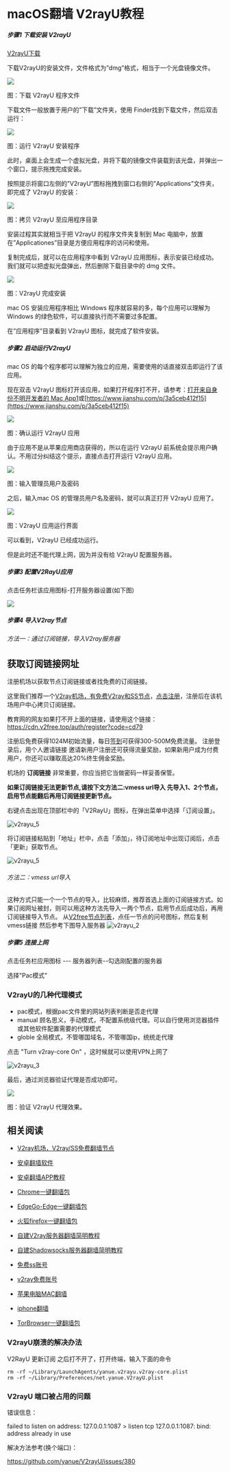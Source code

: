# macOS翻墙 V2rayU教程

##### 步骤1 下载安装 V2rayU

[V2rayU下载](https://github.com/yanue/V2rayU/releases)

下载V2rayU的安装文件，文件格式为”dmg”格式，相当于一个光盘镜像文件。

![](https://v2free.org/docs/SSPanel/macOS/V2RayU_files/v2rayu1.jpg)

图：下载 V2rayU 程序文件

下载文件一般放置于用户的”下载”文件夹，使用 Finder找到下载文件，然后双击运行：

![](https://v2free.org/docs/SSPanel/macOS/V2RayU_files/macOS-V2rayU-course-2-install-app.jpg)

图：运行 V2rayU 安装程序

此时，桌面上会生成一个虚拟光盘，并将下载的镜像文件装载到该光盘，并弹出一个窗口，提示拖拽完成安装。

按照提示将窗口左侧的”V2rayU”图标拖拽到窗口右侧的”Applications”文件夹，即完成了 V2rayU 的安装：

![](https://v2free.org/docs/SSPanel/macOS/V2RayU_files/macOS-V2rayU-course-2-copy-app.jpg)

图：拷贝 V2rayU 至应用程序目录

安装过程其实就相当于把 V2rayU 的程序文件夹复制到 Mac 电脑中，放置在”Applicationes”目录是方便应用程序的访问和使用。

复制完成后，就可以在应用程序中看到 V2rayU 应用图标，表示安装已经成功。我们就可以把虚拟光盘弹出，然后删除下载目录中的 dmg 文件。

![](https://v2free.org/docs/SSPanel/macOS/V2RayU_files/macOS-V2rayU-course-2-finish-install.jpg)

图：V2rayU 完成安装

mac OS 安装应用程序相比 Windows 程序就容易的多，每个应用可以理解为 Windows 的绿色软件，可以直接执行而不需要过多配置。

在”应用程序”目录看到 V2rayU 图标，就完成了软件安装。

##### 步骤2 启动运行V2rayU

mac OS 的每个程序都可以理解为独立的应用，需要使用的话直接双击即运行了该应用。

现在双击 V2rayU 图标打开该应用，如果打开程序打不开，请参考：[打开来自身份不明开发者的 Mac App1](https://support.apple.com/zh-cn/guide/mac-help/mh40616/mac)或[https://www.jianshu.com/p/3a5ceb412f15](https://www.jianshu.com/p/3a5ceb412f15)

![](https://v2free.org/docs/SSPanel/macOS/V2RayU_files/macOS-V2rayU-course-3-excute-confirm.jpg)

图：确认运行 V2rayU 应用

由于应用不是从苹果应用商店获得的，所以在运行 V2rayU 前系统会提示用户确认。不用过分纠结这个提示，直接点击打开运行 V2rayU 应用。

![](https://v2free.org/docs/SSPanel/macOS/V2RayU_files/macOS-V2rayU-course-3-input-password.jpg)

图：输入管理员用户及密码

之后，输入mac OS 的管理员用户名及密码，就可以真正打开 V2rayU 应用了。

![](https://v2free.org/docs/SSPanel/macOS/V2RayU_files/macOS-V2rayU-course-3-open-app.jpg)

图：V2rayU 应用运行界面

可以看到，V2rayU 已经成功运行。

但是此时还不能代理上网，因为并没有给 V2rayU 配置服务器。

##### 步骤3 配置V2RayU应用

点击任务栏该应用图标-打开服务器设置(如下图)

![](https://v2free.org/docs/SSPanel/macOS/V2RayU_files/v2rayu_1.png)

##### 步骤4 导入V2ray节点

###### 方法一：通过订阅链接，导入V2ray服务器

获取订阅链接网址
----


注册机场以获取节点订阅链接或者找免费的订阅链接。

这里我们推荐一个[V2ray机场，有免费V2ray和SS节点](https://github.com/bannedbook/fanqiang/wiki/V2ray%E6%9C%BA%E5%9C%BA)，[点击注册](https://w1.v2free.top/auth/register?code=cd79)，注册后在该机场用户中心拷贝订阅链接。

教育网的网友如果打不开上面的链接，请使用这个链接：
https://cdn.v2free.top/auth/register?code=cd79

注册后免费获得1024M初始流量，每日[签到](https://raw.githubusercontent.com/bannedbook/fanqiang/master/v2ss/images/checkin.jpg)可获得300-500M免费流量。
注册登录后，用个人邀请链接 邀请新用户注册还可获得流量奖励，如果新用户成为付费用户，你还可以赚取高达20%终生佣金奖励。

机场的 **订阅链接** 非常重要，你应当把它当做密码一样妥善保管。

**如果订阅链接无法更新节点,请按下文方法二:vmess url导入 先导入1、2个节点，启用节点能翻后再用订阅链接更新节点。**

右键点击出现在顶部栏中的「V2RayU」图标，在弹出菜单中选择「订阅设置」。

![v2rayu_5](https://v2free.org/docs/SSPanel/macOS/V2RayU_files/v2rayu_5.png)

将订阅链接粘贴到「地址」栏中，点击「添加」，待订阅地址中出现订阅后，点击「更新」获取节点。

![v2rayu_5](https://v2free.org/docs/SSPanel/macOS/V2RayU_files/v2rayu_6.png)

###### 方法二：vmess url导入

这种方式只能一个一个节点的导入，比较麻烦，推荐首选上面的订阅链接方式。如果订阅网址被封，则可以用这种方法先导入一两个节点，启用节点后成功后，再用订阅链接导入节点。
从[V2free节点列表](/user/node)，点任一节点的问号图标，然后复制vmess链接
然后参考下图导入服务器
![v2rayu_2](https://v2free.org/docs/SSPanel/macOS/V2RayU_files/v2rayu_2.png)

##### 步骤5 连接上网

点击任务栏应用图标 --- 服务器列表--勾选刚配置的服务器

选择"Pac模式"

### V2rayU的几种代理模式

*   pac模式，根据pac文件里的网站列表判断是否走代理
*   manual 顾名思义，手动模式，不配置系统级代理。可以自行使用浏览器插件或其他软件配置需要的代理模式
*   globle 全局模式，不管哪国域名，不管哪国ip，统统走代理

点击 "Turn v2ray-core On" ，这时候就可以使用VPN上网了

![v2rayu_3](https://v2free.org/docs/SSPanel/macOS/V2RayU_files/v2rayu_3.png)

最后，通过浏览器验证代理是否成功即可。

![](https://v2free.org/docs/SSPanel/macOS/V2RayU_files/macOS-V2rayU-course-4-verify-app.jpg)

图：验证 V2rayU 代理效果。

## 相关阅读
*   [V2ray机场，V2ray/SS免费翻墙节点](https://github.com/bannedbook/fanqiang/wiki/V2ray%E6%9C%BA%E5%9C%BA)

*   [安卓翻墙软件](https://github.com/bannedbook/fanqiang/wiki/%E5%AE%89%E5%8D%93%E7%BF%BB%E5%A2%99%E8%BD%AF%E4%BB%B6)
*   [安卓翻墙APP教程](https://github.com/bannedbook/fanqiang/tree/master/android)
*   [Chrome一键翻墙包](https://github.com/bannedbook/fanqiang/wiki/Chrome%E4%B8%80%E9%94%AE%E7%BF%BB%E5%A2%99%E5%8C%85)
*   [EdgeGo-Edge一键翻墙包](https://github.com/bannedbook/fanqiang/tree/master/EdgeGo)
*   [火狐firefox一键翻墙包](https://github.com/bannedbook/fanqiang/wiki/%E7%81%AB%E7%8B%90firefox%E4%B8%80%E9%94%AE%E7%BF%BB%E5%A2%99%E5%8C%85)
*   [自建V2ray服务器翻墙简明教程](https://github.com/bannedbook/fanqiang/blob/master/v2ss/%E8%87%AA%E5%BB%BAV2ray%E6%9C%8D%E5%8A%A1%E5%99%A8%E7%AE%80%E6%98%8E%E6%95%99%E7%A8%8B.md)
*   [自建Shadowsocks服务器翻墙简明教程](https://github.com/bannedbook/fanqiang/blob/master/v2ss/%E8%87%AA%E5%BB%BAShadowsocks%E6%9C%8D%E5%8A%A1%E5%99%A8%E7%AE%80%E6%98%8E%E6%95%99%E7%A8%8B.md)
*   [免费ss账号](https://github.com/bannedbook/fanqiang/wiki/%E5%85%8D%E8%B4%B9ss%E8%B4%A6%E5%8F%B7)
*   [v2ray免费账号](https://github.com/bannedbook/fanqiang/wiki/v2ray%E5%85%8D%E8%B4%B9%E8%B4%A6%E5%8F%B7)
*   [苹果电脑MAC翻墙](https://github.com/bannedbook/fanqiang/wiki/%E8%8B%B9%E6%9E%9C%E7%94%B5%E8%84%91MAC%E7%BF%BB%E5%A2%99)
*   [iphone翻墙](https://github.com/bannedbook/fanqiang/wiki/iphone%E7%BF%BB%E5%A2%99)
*   [TorBrowser一键翻墙包](https://github.com/bannedbook/fanqiang/wiki/TorBrowser%E4%B8%80%E9%94%AE%E7%BF%BB%E5%A2%99%E5%8C%85)

### V2rayU崩溃的解决办法

V2RayU 更新订阅 之后打不开了，打开终端，输入下面的命令

```
rm -rf ~/Library/LaunchAgents/yanue.v2rayu.v2ray-core.plist
rm -rf ~/Library/Preferences/net.yanue.V2rayU.plist
```

### V2rayU 端口被占用的问题

错误信息：

failed to listen on address: 127.0.0.1:1087 > listen tcp 127.0.0.1:1087: bind: address already in use

解决方法参考(换个端口)：

https://github.com/yanue/V2rayU/issues/380

